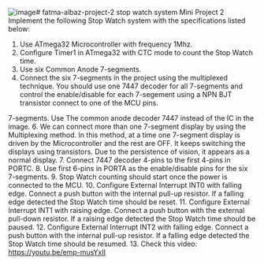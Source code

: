 ![image](https://github.com/Fatma-Albaz/fatma-albaz-project-2/assets/86671668/5c9b96d9-5888-43d4-8657-1a2279c2341d)# fatma-albaz-project-2
stop watch system
Mini Project 2
Implement the following Stop Watch system with the specifications listed below:
1. Use ATmega32 Microcontroller with frequency 1Mhz.
2. Configure Timer1 in ATmega32 with CTC mode to count the Stop Watch time.
3. Use six Common Anode 7-segments.
4. Connect the six 7-segments in the project using the multiplexed technique. You should use one 7447 decoder for all 7-segments and control the enable/disable for each 7-segement using a NPN BJT transistor connect to one of the MCU pins.


7-segments. Use The common anode decoder 7447 instead of the IC in the image.
6. We can connect more than one 7-segment display by using the Multiplexing method. In this method, at a time one 7-segment display is driven by the Microcontroller and the rest are OFF. It keeps switching the displays using transistors. Due to the persistence of vision, 
it appears as a normal display.
7. Connect 7447 decoder 4-pins to the first 4-pins in PORTC.
8. Use first 6-pins in PORTA as the enable/disable pins for the six 7-segments.
9. Stop Watch counting should start once the power is connected to the MCU.
10. Configure External Interrupt INT0 with falling edge. Connect a push button with the internal pull-up resistor. If a falling edge detected the Stop Watch time should be reset.
11. Configure External Interrupt INT1 with raising edge. Connect a push button with the external pull-down resistor. If a raising edge detected the Stop Watch time should be paused.
12. Configure External Interrupt INT2 with falling edge. Connect a push button with the 
internal pull-up resistor. If a falling edge detected the Stop Watch time should be
resumed.
13. Check this video: https://youtu.be/emp-musYxII

